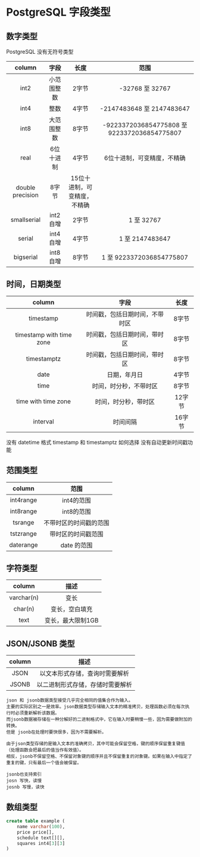 # PostgreSQL 字段类型

## 数字类型

PostgreSQL 没有无符号类型

| column | 字段 | 长度 | 范围 |
| :-: | :-: | :-: | :-: |
| int2 | 小范围整数 | 2字节 | -32768 至 32767 |
| int4 | 整数 | 4字节 | -2147483648 至 2147483647 |
| int8 | 大范围整数 | 8字节 | -9223372036854775808 至 9223372036854775807 |
| real | 6位十进制 | 4字节 | 6位十进制，可变精度，不精确 |
| double precision | 8字节 | 15位十进制，可变精度，不精确 |
| smallserial | int2 自增 | 2字节 | 1 至 32767 |
| serial | int4 自增 | 4字节 | 1 至 2147483647 |
| bigserial | int8 自增 | 8字节 | 1 至 9223372036854775807 |

## 时间，日期类型

| column | 字段 | 长度 |
| :-: | :-: | :-: |
| timestamp | 时间戳，包括日期时间，不带时区 | 8字节 |
| timestamp with time zone | 时间戳，包括日期时间，带时区 | 8字节 |
| timestamptz | 时间戳，包括日期时间，带时区 | 8字节 |
| date | 日期，年月日 | 4字节 |
| time | 时间，时分秒，不带时区 | 8字节 |
| time with time zone | 时间，时分秒，带时区 | 12字节 |
| interval | 时间间隔 | 16字节 |

没有 datetime 格式
timestamp 和 timestamptz 如何选择
没有自动更新时间戳功能

## 范围类型

| column | 范围 |
| :-: | :-: |
| int4range | int4的范围 |
| int8range | int8的范围 |
| tsrange | 不带时区的时间戳的范围 |
| tstzrange | 带时区的时间戳范围 |
| daterange | date 的范围 |

## 字符类型

| column | 描述 |
| :-: | :-: |
| varchar(n) | 变长 |
| char(n) | 变长，空白填充 |
| text | 变长，最大限制1GB |

## JSON/JSONB 类型

| column | 描述 |
| :-: | :-: |
| JSON | 以文本形式存储，查询时需要解析 |
| JSONB | 以二进制形式存储，存储时需要解析 |

```text
json 和 jsonb数据类型接受几乎完全相同的值集合作为输入。
主要的实际区别之一是效率。json数据类型存储输入文本的精准拷贝，处理函数必须在每次执行时必须重新解析该数据。
而jsonb数据被存储在一种分解好的二进制格式中，它在输入时要稍慢一些，因为需要做附加的转换。
但是 jsonb在处理时要快很多，因为不需要解析。

由于json类型存储的是输入文本的准确拷贝，其中可能会保留空格，键的顺序保留重复键值（处理函数会把最后的值当作有效值）。
相反，jsonb不保留空格、不保留对象键的顺序并且不保留重复的对象键。如果在输入中指定了重复的键，只有最后一个值会被保留。

jsonb也支持索引
josn 写快，读慢
josnb 写慢，读快
```

## 数组类型

```sql
create table example (
    name varchar(100),
    price price[],
    schedule text[][],
    squares int4[3][3]
)
```
